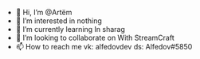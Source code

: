 - 👋 Hi, I’m @Artёm
- 👀 I’m interested in nothing
- 🌱 I’m currently learning In sharag
- 💞️ I’m looking to collaborate on With StreamCraft
- 📫 How to reach me vk: alfedovdev ds: Alfedov#5850

<!---
Alfedov/Alfedov is a ✨ special ✨ repository because its `README.md` (this file) appears on your GitHub profile.
You can click the Preview link to take a look at your changes.
--->
